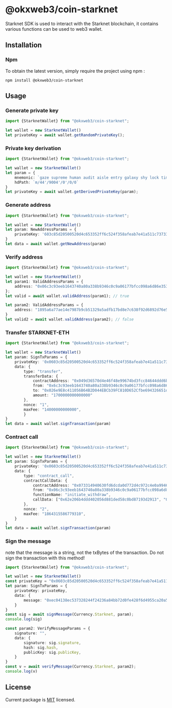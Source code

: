 # @okxweb3/coin-starknet
Starknet SDK is used to interact with the Starknet blockchain, it contains various functions can be used to web3 wallet.

## Installation

### Npm

To obtain the latest version, simply require the project using npm :

```shell
npm install @okxweb3/coin-starknet
```

## Usage

### Generate private key

```typescript
import {StarknetWallet} from "@okxweb3/coin-starknet";

let wallet = new StarknetWallet()
let privateKey = await wallet.getRandomPrivateKey();

```


### Private key derivation

```typescript
import {StarknetWallet} from "@okxweb3/coin-starknet";

let wallet = new StarknetWallet()
let param = {
    mnemonic: `gaze supreme human audit aisle entry galaxy shy lock time such auto`,
    hdPath: `m/44'/9004'/0'/0/0`
}
let privateKey = await wallet.getDerivedPrivateKey(param);
```

### Generate address

```typescript
import {StarknetWallet} from "@okxweb3/coin-starknet";

let wallet = new StarknetWallet()
let param: NewAddressParams = {
    privateKey: '603c85d20500520d4c653352ff6c524f358afeab7e41a511c73733e49c3075e',
}
let data = await wallet.getNewAddress(param)
```

### Verify address
```typescript
import {StarknetWallet} from "@okxweb3/coin-starknet";

let wallet = new StarknetWallet()
let param1: ValidAddressParams = {
    address: "0x06c3c93eeb1643740a80a338b9346c0c9a06177bfcc098a6d86e353532090ae4"
};
let valid = await wallet.validAddress(param1); // true

let param2: ValidAddressParams = {
    address: "1895a6a77ae14e7987b9cb51329a5adfb17bd8e7c638f92d6892d76e51cebcf"
}
let valid2 = await wallet.validAddress(param2); // false
```

### Transfer STARKNET-ETH
```typescript
import {StarknetWallet} from "@okxweb3/coin-starknet";

let wallet = new StarknetWallet()
let param: SignTxParams = {
    privateKey: '0x0603c85d20500520d4c653352ff6c524f358afeab7e41a511c73733e49c3075e',
    data: {
        type: "transfer",
        transferData: {
            contractAddress: "0x049d36570d4e46f48e99674bd3fcc84644ddd6b96f7c741b1562b82f9e004dc7",
            from: "0x6c3c93eeb1643740a80a338b9346c0c9a06177bfcc098a6d86e353532090ae4",
            to: "0x026e9E8c411056B64B2D044EBCb39FC810D652Cfbe694326651d796BB078320b",
            amount: "1700000000000000"
        },
        nonce: "1",
        maxFee: "14000000000000",
        }
}
let data = await wallet.signTransaction(param)
```

### Contract call
```typescript
import {StarknetWallet} from "@okxweb3/coin-starknet";

let wallet = new StarknetWallet()
let param: SignTxParams = {
    privateKey: '0x0603c85d20500520d4c653352ff6c524f358afeab7e41a511c73733e49c3075e',
    data: {
        type: "contract_call",
        contractCallData: {
            contractAddress: "0x073314940630fd6dcda0d772d4c972c4e0a9946bef9dabf4ef84eda8ef542b82",
            from: "0x06c3c93eeb1643740a80a338b9346c0c9a06177bfcc098a6d86e353532090ae4",
            functionName: "initiate_withdraw",
            callData: ["0x62e206b4ddd402056d881ded58c0bd87193d2913", "0x38d7ea4c68000", "0"]
        },
        nonce: "2",
        maxFee: "1864315586779310",
    }
}
let data = await wallet.signTransaction(param)
```


### Sign the message
note that the message is a string, not the txBytes of the transaction. Do not sign the transaction with this method!
```typescript
import {StarknetWallet} from "@okxweb3/coin-starknet";

let wallet = new StarknetWallet()
const privateKey = "0x0603c85d20500520d4c653352ff6c524f358afeab7e41a511c73733e49c3075e";
let param: SignTxParams = {
    privateKey: privateKey,
    data: {
        message: "0xec04138ec537328244f24236a84bb72d0fe428f6d4955ca20a5f6420066b5"
    }
}
const sig = await signMessage(Currency.Starknet, param);
console.log(sig)

const param2: VerifyMessageParams = {
    signature: "",
    data: {
        signature: sig.signature,
        hash: sig.hash,
        publicKey: sig.publicKey,
    }
}
const v = await verifyMessage(Currency.Starknet, param2);
console.log(v)
```


## License
Current package is [MIT](<https://github.com/okx/js-wallet-sdk/blob/main/LICENSE>) licensed.

